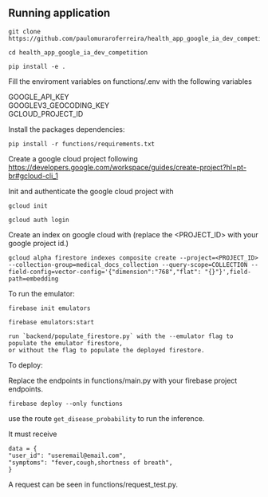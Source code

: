 ## Running application

    git clone https://github.com/paulomuraroferreira/health_app_google_ia_dev_competition.git  

    cd health_app_google_ia_dev_competition

    pip install -e .

Fill the enviroment variables on functions/.env with the following variables

GOOGLE_API_KEY  
GOOGLEV3_GEOCODING_KEY  
GCLOUD_PROJECT_ID

Install the packages dependencies:

    pip install -r functions/requirements.txt

Create a google cloud project following https://developers.google.com/workspace/guides/create-project?hl=pt-br#gcloud-cli_1

Init and authenticate the google cloud project with

    gcloud init  
    
    gcloud auth login

Create an index on google cloud with (replace the <PROJECT_ID> with your google project id.)

    gcloud alpha firestore indexes composite create --project=<PROJECT_ID> --collection-group=medical_docs_collection --query-scope=COLLECTION --field-config=vector-config='{"dimension":"768","flat": "{}"}',field-path=embedding

To run the emulator:

    firebase init emulators

    firebase emulators:start

    run `backend/populate_firestore.py` with the --emulator flag to populate the emulator firestore,
    or without the flag to populate the deployed firestore.

To deploy:

Replace the endpoints in functions/main.py with your firebase project endpoints.

    firebase deploy --only functions


use the route `get_disease_probability` to run the inference.

It must receive

    data = {
    "user_id": "useremail@email.com",
    "symptoms": "fever,cough,shortness of breath",
    }

A request can be seen in functions/request_test.py.